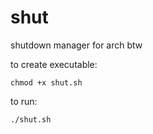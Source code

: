 # shut
shutdown manager for arch btw

to create executable:
```
chmod +x shut.sh
```
to run:
```
./shut.sh
```
